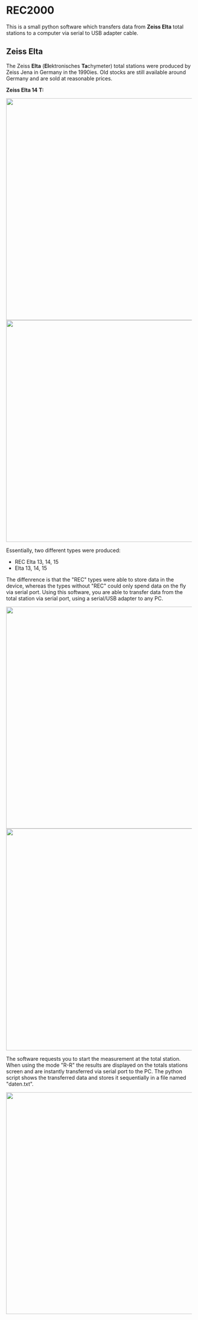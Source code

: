 # REC2000

This is a small python software which transfers data from **Zeiss Elta** total stations to a computer via serial to USB adapter cable.

## Zeiss Elta

The Zeiss **Elta** (**El**ektronisches **Ta**chymeter) total stations were produced by Zeiss Jena in Germany in the 1990ies. Old stocks are still available around Germany and are sold at reasonable prices. 

**Zeiss Elta 14 T:**

<img src="https://user-images.githubusercontent.com/21182528/43457628-c24ef85a-94c7-11e8-8437-6579f97467b9.jpg" width="600">
<img src="https://user-images.githubusercontent.com/21182528/43457631-c29458aa-94c7-11e8-9215-6e89003002eb.jpg" width="600">

Essentially, two different types were produced:
* REC Elta 13, 14, 15
* Elta 13, 14, 15

The diffenrence is that the "REC" types were able to store data in the device, whereas the types without "REC" could only spend data on the fly via serial port.
Using this software, you are able to transfer data from the total station via serial port, using a serial/USB adapter to any PC.

<img src="https://user-images.githubusercontent.com/21182528/43457630-c2737a54-94c7-11e8-88a5-0b3ea92c1d0a.jpg" width="600">
<img src="https://user-images.githubusercontent.com/21182528/43457633-c2cf9852-94c7-11e8-8f5d-4bac579b5ec2.jpg" width="600">

The software requests you to start the measurement at the total station. When using the mode "R-R" the results are displayed on the totals stations screen and are instantly transferred via serial port to the PC. The python script shows the transferred data and stores it sequentially in a file named "daten.txt".

<img src="https://user-images.githubusercontent.com/21182528/43457794-47bc672a-94c8-11e8-826f-2f7dfe7a440a.jpg" width="600">
